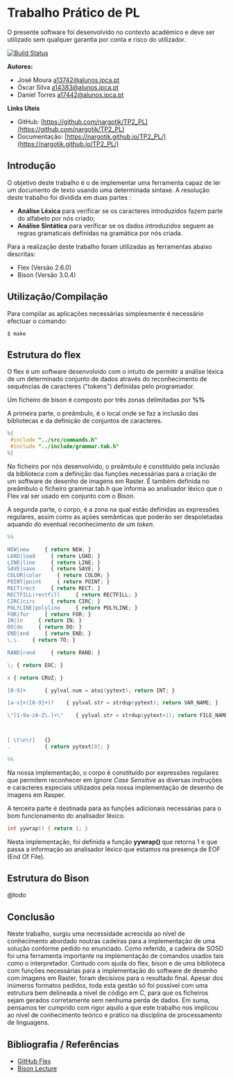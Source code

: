 ﻿# Trabalho Prático de PL

O presente software foi desenvolvido no contexto académico e deve ser utilizado sem qualquer garantia por conta e risco do utilizador.

[![Build Status](https://travis-ci.com/nargotik/TP2_PL.svg?token=qNfqiYyxNzmWoPqpyHnZ&branch=master)](https://travis-ci.com/nargotik/TP2_PL)


**Autores:**
- José Moura <a13742@alunos.ipca.pt>
- Óscar Silva <a14383@alunos.ipca.pt>
- Daniel Torres <a17442@alunos.ipca.pt>

**Links Uteis**
- GitHub: [https://github.com/nargotik/TP2_PL](https://github.com/nargotik/TP2_PL)
- Documentação: [https://nargotik.github.io/TP2_PL/](https://nargotik.github.io/TP2_PL/)


## Introdução

O objetivo deste trabalho é o de implementar uma ferramenta capaz de ler um documento de texto usando uma determinada sintaxe.
A resolução deste trabalho foi dividida em duas partes : 
- **Análise Léxica** para verificar se os caracteres introduzidos fazem parte do alfabeto por nós criado;
- **Análise Sintática** para verificar se os dados introduzidos seguem as regras gramaticais definidas na gramática por nós criada.

Para a realização deste trabalho foram utilizadas as ferramentas abaixo descritas:

- Flex (Versão 2.6.0)
- Bison (Versão 3.0.4)


## Utilização/Compilação
Para compilar as aplicações necessárias simplesmente é necessário efectuar o comando:
```shell script
$ make
```

## Estrutura do flex

O flex é um software desenvolvido com  o intuito de permitir a análise léxica de um determinado conjunto de dados através do reconhecimento de sequências de caracteres ("tokens") definidas pelo programador.

Um  ficheiro de bison é composto por três zonas delimitadas por **%%**

A primeira parte, o preâmbulo, é o local onde se faz a inclusão das bibliotecas e da definição de conjuntos de caracteres.

```c
%{
 #include "../src/commands.h"
 #include "../include/grammar.tab.h"
%}
``` 
No ficheiro por nós desenvolvido, o preâmbulo é constituído pela inclusão da biblioteca com a definição das funções necessárias para a criação de um software de desenho de imagens em Raster.
É também definida no preâmbulo o ficheiro grammar.tab.h que informa ao analisador léxico que o Flex vai ser usado em conjunto com o Bison.

A segunda parte, o corpo, é a zona na qual estão definidas as expressões regulares, assim como as ações semânticas que poderão ser despoletadas aquando do eventual reconhecimento de um *token*.

```flex
%%

NEW|new     { return NEW; }
LOAD|load     { return LOAD; }
LINE|line     { return LINE; }
SAVE|save     { return SAVE; }
COLOR|color     { return COLOR; }
POINT|point     { return POINT; }
RECT|rect     { return RECT; }
RECTFILL|rectfill     { return RECTFILL; }
CIRC|circ     { return CIRC; }
POLYLINE|polyline     { return POLYLINE; }
FOR|for     { return FOR; }
IN|in     { return IN; }
DO|do     { return DO; }
END|end     { return END; }
\.\.    { return TO; }

RAND|rand     { return RAND; }

\; { return EOC; }

x { return CRUZ; }

[0-9]+      { yylval.num = atoi(yytext); return INT; }

[a-v]+([0-9]+)?    { yylval.str = strdup(yytext); return VAR_NAME; }

\"[1-9a-zA-Z\.]+\"    { yylval.str = strdup(yytext+1); return FILE_NAME; }



[ \t\n\r]   {}
.           { return yytext[0]; }

%%
```
Na nossa implementação, o corpo é constituído por expressões regulares que permitem reconhecer em *Ignore Case Sensitive* as diversas instruções e caracteres especiais utilizados pela nossa implementação de desenho de imagens em Rasper.


A terceira parte é destinada para as funções adicionais necessárias para o bom funcionamento do analisador léxico.

```c
int yywrap() { return 1; }
```
Nesta implementação, foi definida a função **yywrap()** que retorna 1 e que passa a informação ao analisador léxico que estamos na presença de EOF (End Of File).

## Estrutura do Bison

@todo

## Conclusão

Neste trabalho, surgiu uma necessidade acrescida ao nível de conhecimento abordado noutras cadeiras para a implementação de uma solução conforme pedido no enunciado. Como referido, a cadeira de SOSD foi uma ferramenta importante na implementação de comandos usados tais como o interpretador. Contudo com ajuda do flex, bison e de uma biblioteca com funções necessárias para a implementação do software de desenho com imagens em Raster, foram decisivos para o resultado final. Apesar dos inúmeros formatos pedidos, toda esta gestão só foi possível com uma estrutura bem delineada a nível de código em C, para que os ficheiros sejam gerados corretamente sem nenhuma perda de dados.
Em suma, pensamos ter cumprido com rigor aquilo a que este trabalho nos implicou ao nivel de conhecimento teórico e prático na disciplina de processamento de linguagens.

## Bibliografia / Referências

- [GitHub Flex](https://github.com/westes/flex)
- [Bison Lecture](http://web.eecs.utk.edu/~bvanderz/teaching/cs461Sp11/notes/bison/)
